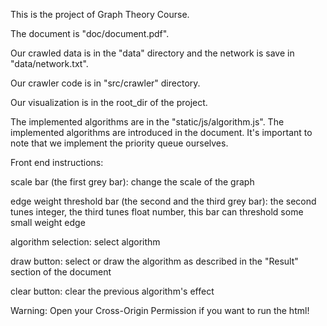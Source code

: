 This is the project of Graph Theory Course.

The document is "doc/document.pdf".

Our crawled data is in the "data" directory and the network is save in "data/network.txt".

Our crawler code is in "src/crawler" directory.

Our visualization is in the root_dir of the project.

The implemented algorithms are in the "static/js/algorithm.js". The implemented algorithms are introduced in the document. It's important to note that we implement the priority queue ourselves.

Front end instructions:

scale bar (the first grey bar): change the scale of the graph

edge weight threshold bar (the second and the third grey bar): the second tunes integer, the third tunes float number, this bar can threshold some small weight edge

algorithm selection: select algorithm

draw button: select or draw the algorithm as described in the "Result" section of the document

clear button: clear the previous algorithm's effect


Warning: Open your Cross-Origin Permission if you want to run the html!